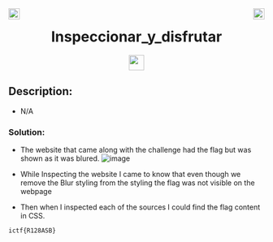 <div><img align = "right" src = "https://img.shields.io/badge/Points-75%20-informational" height = 22>
<img align = "left" src = "https://img.shields.io/badge/Catagory-WEB-informational" height = 22>
</div
<br>
<div align="center"> <h1> Inspeccionar_y_disfrutar</h1> <img src = "https://img.shields.io/badge/Solved ✔️%20-brightgreen" height = 30>
</div>

## Description: 
- N/A

### Solution: 

- The website that came along with the challenge had the flag but was shown as it was blured.
  ![image](https://user-images.githubusercontent.com/100958162/176995204-87223a71-e572-4017-8bbb-3bb737e4c4e3.png)

  
- While Inspecting the website I came to know that even though we remove the Blur styling from the styling the flag was not visible on the webpage
- Then when I inspected each of the sources I could find the flag content in CSS.


```
ictf{R128ASB}
```

